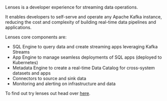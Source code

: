 Lenses is a developer experience for streaming data operations. 

It enables developers to self-serve and operate any Apache Kafka instance, reducing the cost and complexity of building real-time data pipelines and applications.

Lenses core components are:
* SQL Engine to query data and create streaming apps leveraging Kafka Streams
* App Engine to manage seamless deployments of SQL apps (deployed to Kubernetes)
* Metadata Engine to create a real-time Data Catalog for cross-system datasets and apps
* Connectors to source and sink data
* Monitoring and alerting on infrastructure and data

To find out try lenses out head over [here](https://lenses.io).
